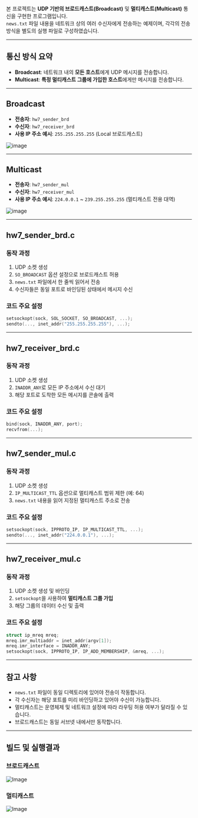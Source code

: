 본 프로젝트는 **UDP 기반의 브로드캐스트(Broadcast)** 및 **멀티캐스트(Multicast)** 통신을 구현한 프로그램입니다.  
`news.txt` 파일 내용을 네트워크 상의 여러 수신자에게 전송하는 예제이며, 각각의 전송 방식을 별도의 실행 파일로 구성하였습니다.

---

## 통신 방식 요약

- **Broadcast**: 네트워크 내의 **모든 호스트**에게 UDP 메시지를 전송합니다.
- **Multicast**: **특정 멀티캐스트 그룹에 가입한 호스트**에게만 메시지를 전송합니다.

---

## Broadcast

- **전송자**: `hw7_sender_brd`
- **수신자**: `hw7_receiver_brd`
- **사용 IP 주소 예시**: `255.255.255.255` (Local 브로드캐스트)

![image](https://github.com/user-attachments/assets/8ced4edc-47dc-4a43-88cb-3529c8b1e703)

---

## Multicast

- **전송자**: `hw7_sender_mul`
- **수신자**: `hw7_receiver_mul`
- **사용 IP 주소 예시**: `224.0.0.1` ~ `239.255.255.255` (멀티캐스트 전용 대역)

![image](https://github.com/user-attachments/assets/cecc26ca-9856-4767-9145-f49e07bb449b)

---

## hw7_sender_brd.c

### 동작 과정

1. UDP 소켓 생성
2. `SO_BROADCAST` 옵션 설정으로 브로드캐스트 허용
3. `news.txt` 파일에서 한 줄씩 읽어서 전송
4. 수신자들은 동일 포트로 바인딩된 상태에서 메시지 수신

### 코드 주요 설정

```c
setsockopt(sock, SOL_SOCKET, SO_BROADCAST, ...);
sendto(..., inet_addr("255.255.255.255"), ...);
```

---

## hw7_receiver_brd.c

### 동작 과정

1. UDP 소켓 생성
2. `INADDR_ANY`로 모든 IP 주소에서 수신 대기
3. 해당 포트로 도착한 모든 메시지를 콘솔에 출력

### 코드 주요 설정

```c
bind(sock, INADDR_ANY, port);
recvfrom(...);
```

---

## hw7_sender_mul.c

### 동작 과정

1. UDP 소켓 생성
2. `IP_MULTICAST_TTL` 옵션으로 멀티캐스트 범위 제한 (예: 64)
3. `news.txt` 내용을 읽어 지정된 멀티캐스트 주소로 전송

### 코드 주요 설정

```c
setsockopt(sock, IPPROTO_IP, IP_MULTICAST_TTL, ...);
sendto(..., inet_addr("224.0.0.1"), ...);
```

---

## hw7_receiver_mul.c

### 동작 과정

1. UDP 소켓 생성 및 바인딩
2. `setsockopt`을 사용하여 **멀티캐스트 그룹 가입**
3. 해당 그룹의 데이터 수신 및 출력

### 코드 주요 설정

```c
struct ip_mreq mreq;
mreq.imr_multiaddr = inet_addr(argv[1]);
mreq.imr_interface = INADDR_ANY;
setsockopt(sock, IPPROTO_IP, IP_ADD_MEMBERSHIP, &mreq, ...);
```

---

## 참고 사항

- `news.txt` 파일이 동일 디렉토리에 있어야 전송이 작동합니다.
- 각 수신자는 해당 포트를 미리 바인딩하고 있어야 수신이 가능합니다.
- 멀티캐스트는 운영체제 및 네트워크 설정에 따라 라우팅 허용 여부가 달라질 수 있습니다.
- 브로드캐스트는 동일 서브넷 내에서만 동작합니다.

---

## 빌드 및 실행결과

### 브로드캐스트

![Image](https://github.com/user-attachments/assets/bf055c5e-7d19-449e-be36-68488e0c3945)

### 멀티캐스트

![Image](https://github.com/user-attachments/assets/672867cb-b50a-4c9e-a2a1-a45fb1638d7d)

